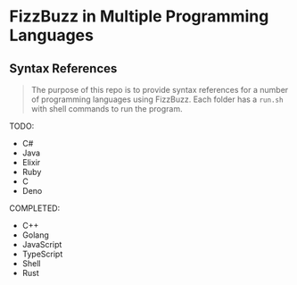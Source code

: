 # FizzBuzz in Multiple Programming Languages

## Syntax References

> The purpose of this repo is to provide syntax references for a number of programming languages using FizzBuzz. Each folder has a `run.sh` with shell commands to run the program.

TODO:

- C#
- Java
- Elixir
- Ruby
- C
- Deno

COMPLETED:

- C++
- Golang
- JavaScript
- TypeScript
- Shell
- Rust
